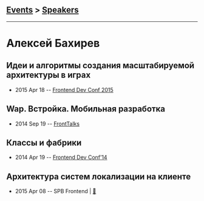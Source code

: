## [Events](../README.md) > [Speakers](../speakers.md)
---

# Алексей Бахирев

## Идеи и алгоритмы создания масштабируемой архитектуры в играх
- 2015 Apr 18 -- [Frontend Dev Conf 2015](https://www.youtube.com/watch?v=I1CHink09Ig)    
## Wap. Встройка. Мобильная разработка
- 2014 Sep 19 -- [FrontTalks](https://events.yandex.ru/lib/talks/2232/)    
## Классы и фабрики
- 2014 Apr 19 -- [Frontend Dev Conf’14](https://www.youtube.com/watch?v=kj5VGQrusXI)    
## Архитектура систем локализации на клиенте
- 2015 Apr 08 -- SPB Frontend  | [:notebook:](https://drive.google.com/file/d/0B50pcIvk3cAHcFU1Wl81TEFpbjA/view)  
